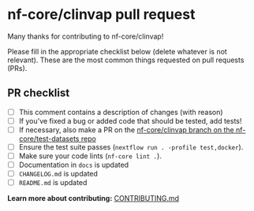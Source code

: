 # nf-core/clinvap pull request

Many thanks for contributing to nf-core/clinvap!

Please fill in the appropriate checklist below (delete whatever is not relevant).
These are the most common things requested on pull requests (PRs).

## PR checklist

- [ ] This comment contains a description of changes (with reason)
- [ ] If you've fixed a bug or added code that should be tested, add tests!
- [ ] If necessary, also make a PR on the [nf-core/clinvap branch on the nf-core/test-datasets repo](https://github.com/nf-core/test-datasets/pull/new/nf-core/clinvap)
- [ ] Ensure the test suite passes (`nextflow run . -profile test,docker`).
- [ ] Make sure your code lints (`nf-core lint .`).
- [ ] Documentation in `docs` is updated
- [ ] `CHANGELOG.md` is updated
- [ ] `README.md` is updated

**Learn more about contributing:** [CONTRIBUTING.md](https://github.com/nf-core/clinvap/tree/master/.github/CONTRIBUTING.md)
